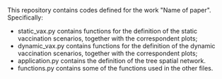 This repository contains codes defined for the work "Name of paper".
Specifically:
- static_vax.py contains functions for the definition of the static vaccination scenarios, together with the correspondent plots;
- dynamic_vax.py contains functions for the definition of the dynamic vaccination scenarios, together with the correspondent plots;
- application.py contains the definition of the tree spatial network.
- functions.py contains some of the functions used in the other files.
